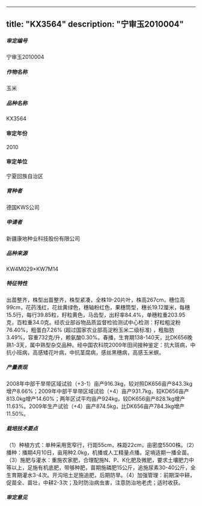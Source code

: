 
---
title: "KX3564"
description: "宁审玉2010004"
---
##### 审定编号 
宁审玉2010004

##### 作物名称
玉米

##### 品种名称
KX3564

#### 审定年份
2010	

#### 审定单位
宁夏回族自治区

##### 育种者
德国KWS公司

##### 申请者
新疆康地种业科技股份有限公司

##### 品种来源
KW4M029×KW7M14

##### 特征特性
出苗整齐，株型出苗整齐，株型紧凑，全株19-20片叶，株高267cm，穗位高99cm，花药浅红，花丝黄绿色，穗轴粉红色，果穗筒型，穗长19.12厘米，每穗15.5行，每行39.85粒，籽粒黄色，马齿型，出籽率84.4%，单穗粒重203.95克，百粒重34.0克。经农业部谷物品质监督检验测试中心检测：籽粒粗淀粉76.40%，粗蛋白7.26% (超过国家农业部高淀粉玉米二级标准) ，粗脂肪3.49%，容重732克/升，赖氨酸0.30%。春播，生育期138-140天，比DK656晚熟1-3天，属中熟型杂交品种。经中国农科院2009年田间接种鉴定：抗大斑病，中抗小班病，高感矮花叶病，中抗茎腐病，感丝黑穗病，高感玉米螟。

##### 产量表现
2008年中部干旱带区域试验（+3-1）亩产916.3kg，较对照DK656亩产843.3kg增产8.66%；2009年中部干旱带区域试验（+4）亩产931.7kg，较KD656亩产813.0kg增产14.60%；两年区试平均亩产924kg，较DK656亩产828.1kg增产11.63%。2009年生产试验（+4）亩产874.5kg，比DK656亩产784.3kg增产11.50%。

##### 栽培技术要点
（1）种植方式：单种采用宽窄行，行距55cm，株距22cm，亩密度5500株。（2）播种：播期4月10日，亩用种2.0kg，机播或人工精量点播。足墒适期一播全苗。（3）施肥与灌水：重施农家肥，合理配施N、P、K化肥及微肥，要求土壤肥力中等以上，足施有机底肥，带够种肥，苗期施磷肥15公斤，追施尿素30-40公斤，全生育期灌水3-4次。开沟培土足施追肥，后期防旱。（4）加强管理：前期深中耕，促苗全、苗壮，中耕2-3次；及时防治病虫害，注意防治地老虎；适时收获。

##### 审定意见



